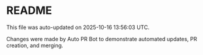 # README

This file was auto-updated on 2025-10-16 13:56:03 UTC.

Changes were made by Auto PR Bot to demonstrate automated updates, PR creation, and merging.
